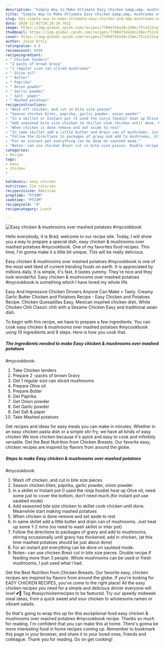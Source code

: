 ```yaml
---
description: "Simple Way to Make Ultimate Easy chicken &amp;amp; mushrooms over mashed potatoes  #mycookbook"
title: "Simple Way to Make Ultimate Easy chicken &amp;amp; mushrooms over mashed potatoes  #mycookbook"
slug: 641-simple-way-to-make-ultimate-easy-chicken-and-amp-mushrooms-over-mashed-potatoes-mycookbook
date: 2020-11-01T18:19:24.761Z
image: https://img-global.cpcdn.com/recipes/7700d75da18c230e/751x532cq70/easy-chicken-mushrooms-over-mashed-potatoes-mycookbook-recipe-main-photo.jpg
thumbnail: https://img-global.cpcdn.com/recipes/7700d75da18c230e/751x532cq70/easy-chicken-mushrooms-over-mashed-potatoes-mycookbook-recipe-main-photo.jpg
cover: https://img-global.cpcdn.com/recipes/7700d75da18c230e/751x532cq70/easy-chicken-mushrooms-over-mashed-potatoes-mycookbook-recipe-main-photo.jpg
author: Jason Ortiz
ratingvalue: 4.4
reviewcount: 8499
recipeingredient:
- " Chicken tenders"
- "2 packs of brown Gravy"
- "1 regular size can sliced mushrooms"
- " Olive oil"
- " Butter"
- " Paprika"
- " Onion powder"
- " Garlic powder"
- " Salt  paper"
- " Mashed potatoes"
recipeinstructions:
- "Wash off chicken, and cut in bite size pieces"
- "Season chicken bites, paprika, garlic powder, onion powder"
- "In a skillet or Instant pot (I used the ninja foodie) heat up Olive oil, need some just to cover the bottom, don’t need much.(for instant pot use sautéed mode)"
- "Add seasoned bite size chicken to skillet cook chicken until done. Meanwhile start making mashed potatoes"
- "When chicken is done remove and set aside to rest"
- "In same skillet add a little butter and drain can of mushrooms. Just heat up some 1-2 mins (no need to wash skillet or inter pot)"
- "Follow the directions to packages of gravy and add to mushrooms, stirring occasionally until gravy has thickened, add in chicken, (at this time mashed potatoes should be just about done)"
- "For an instant pot everything can be done on sautéed mode."
- "Notes- can use chicken Brest cut in bite size pieces. Double recipe if feeding more than 3 people. Whole mushrooms can be used or fresh mushrooms, I just used what I had."
categories:
- Recipe
tags:
- easy
- chicken
- 

katakunci: easy chicken  
nutrition: 214 calories
recipecuisine: American
preptime: "PT34M"
cooktime: "PT33M"
recipeyield: "4"
recipecategory: Lunch

---
```



![Easy chicken &amp; mushrooms over mashed potatoes 
#mycookbook](https://img-global.cpcdn.com/recipes/7700d75da18c230e/751x532cq70/easy-chicken-mushrooms-over-mashed-potatoes-mycookbook-recipe-main-photo.jpg)

Hello everybody, it is Brad, welcome to our recipe site. Today, I will show you a way to prepare a special dish, easy chicken &amp; mushrooms over mashed potatoes 
#mycookbook. One of my favorites food recipes. This time, I'm gonna make it a little bit unique. This will be really delicious.

Easy chicken &amp; mushrooms over mashed potatoes 
#mycookbook is one of the most well liked of current trending foods on earth. It is appreciated by millions daily. It is simple, it's fast, it tastes yummy. They're nice and they look wonderful. Easy chicken &amp; mushrooms over mashed potatoes 
#mycookbook is something which I have loved my whole life.

Easy And Impressive Chicken Dinners Anyone Can Make • Tasty. Creamy Garlic Butter Chicken and Potatoes Recipe - Easy Chicken and Potatoes Recipe. Chicken Quesadillas Easy, Mexican inspired chicken dish. White Chicken Chili Classic chili with a Sesame Chicken Easy and traditional asian dish.


To begin with this recipe, we have to prepare a few ingredients. You can cook easy chicken &amp; mushrooms over mashed potatoes 
#mycookbook using 10 ingredients and 9 steps. Here is how you cook that.

<!--inarticleads1-->

##### The ingredients needed to make Easy chicken &amp; mushrooms over mashed potatoes 
#mycookbook:

1. Take  Chicken tenders
1. Prepare 2 -packs of brown Gravy
1. Get 1 regular size can sliced mushrooms
1. Prepare  Olive oil
1. Prepare  Butter
1. Get  Paprika
1. Get  Onion powder
1. Get  Garlic powder
1. Get  Salt &amp; paper
1. Take  Mashed potatoes


Get recipes and ideas for easy meals you can make in minutes. Whether in an easy chicken pasta dish or a simple stir-fry, we have all kinds of easy chicken We love chicken because it&#39;s quick and easy to cook and infinitely versatile. Get the Best Nutrition from Chicken Breasts. Our favorite easy, chicken recipes are inspired by flavors from around the globe. 

<!--inarticleads2-->

##### Steps to make Easy chicken &amp; mushrooms over mashed potatoes 
#mycookbook:

1. Wash off chicken, and cut in bite size pieces
1. Season chicken bites, paprika, garlic powder, onion powder
1. In a skillet or Instant pot (I used the ninja foodie) heat up Olive oil, need some just to cover the bottom, don’t need much.(for instant pot use sautéed mode)
1. Add seasoned bite size chicken to skillet cook chicken until done. Meanwhile start making mashed potatoes
1. When chicken is done remove and set aside to rest
1. In same skillet add a little butter and drain can of mushrooms. Just heat up some 1-2 mins (no need to wash skillet or inter pot)
1. Follow the directions to packages of gravy and add to mushrooms, stirring occasionally until gravy has thickened, add in chicken, (at this time mashed potatoes should be just about done)
1. For an instant pot everything can be done on sautéed mode.
1. Notes- can use chicken Brest cut in bite size pieces. Double recipe if feeding more than 3 people. Whole mushrooms can be used or fresh mushrooms, I just used what I had.


Get the Best Nutrition from Chicken Breasts. Our favorite easy, chicken recipes are inspired by flavors from around the globe. If you&#39;re looking for EASY CHICKEN RECIPES, you&#39;ve come to the right place! All the easy chicken recipes you need for a simple and delicious dinner everyone will love! 💕🐔 Tag #easychickenrecipes to be featured. Try our speedy midweek meal ideas, from a quick sweet and sour chicken to wholesome ramen or vibrant salads. 

So that's going to wrap this up for this exceptional food easy chicken &amp; mushrooms over mashed potatoes 
#mycookbook recipe. Thanks so much for reading. I'm confident that you can make this at home. There's gonna be more interesting food in home recipes coming up. Remember to bookmark this page in your browser, and share it to your loved ones, friends and colleague. Thank you for reading. Go on get cooking!
